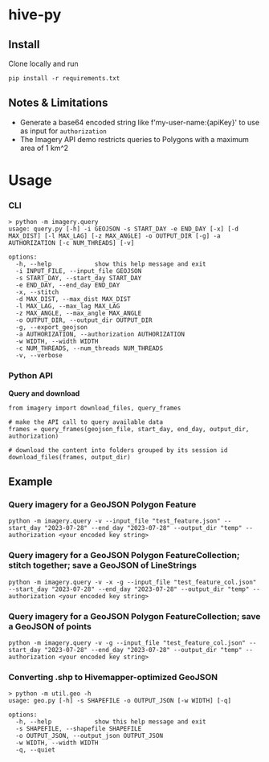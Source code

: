 # hive-py

## Install
Clone locally and run

```
pip install -r requirements.txt
```

## Notes & Limitations
- Generate a base64 encoded string like f'my-user-name:{apiKey}' to use as input for `authorization`
- The Imagery API demo restricts queries to Polygons with a maximum area of 1 km^2

# Usage
### CLI
```
> python -m imagery.query
usage: query.py [-h] -i GEOJSON -s START_DAY -e END_DAY [-x] [-d MAX_DIST] [-l MAX_LAG] [-z MAX_ANGLE] -o OUTPUT_DIR [-g] -a AUTHORIZATION [-c NUM_THREADS] [-v]

options:
  -h, --help            show this help message and exit
  -i INPUT_FILE, --input_file GEOJSON
  -s START_DAY, --start_day START_DAY
  -e END_DAY, --end_day END_DAY
  -x, --stitch
  -d MAX_DIST, --max_dist MAX_DIST
  -l MAX_LAG, --max_lag MAX_LAG
  -z MAX_ANGLE, --max_angle MAX_ANGLE
  -o OUTPUT_DIR, --output_dir OUTPUT_DIR
  -g, --export_geojson
  -a AUTHORIZATION, --authorization AUTHORIZATION
  -w WIDTH, --width WIDTH
  -c NUM_THREADS, --num_threads NUM_THREADS
  -v, --verbose
```

### Python API
**Query and download**
```
from imagery import download_files, query_frames

# make the API call to query available data
frames = query_frames(geojson_file, start_day, end_day, output_dir, authorization)

# download the content into folders grouped by its session id
download_files(frames, output_dir)
```

## Example
### Query imagery for a GeoJSON Polygon Feature
```
python -m imagery.query -v --input_file "test_feature.json" --start_day "2023-07-28" --end_day "2023-07-28" --output_dir "temp" --authorization <your encoded key string>
```

### Query imagery for a GeoJSON Polygon FeatureCollection; stitch together; save a GeoJSON of LineStrings
```
python -m imagery.query -v -x -g --input_file "test_feature_col.json" --start_day "2023-07-28" --end_day "2023-07-28" --output_dir "temp" --authorization <your encoded key string>
```

### Query imagery for a GeoJSON Polygon FeatureCollection; save a GeoJSON of points
```
python -m imagery.query -v -g --input_file "test_feature_col.json" --start_day "2023-07-28" --end_day "2023-07-28" --output_dir "temp" --authorization <your encoded key string>
```

### Converting .shp to Hivemapper-optimized GeoJSON
```
> python -m util.geo -h
usage: geo.py [-h] -s SHAPEFILE -o OUTPUT_JSON [-w WIDTH] [-q]

options:
  -h, --help            show this help message and exit
  -s SHAPEFILE, --shapefile SHAPEFILE
  -o OUTPUT_JSON, --output_json OUTPUT_JSON
  -w WIDTH, --width WIDTH
  -q, --quiet

```